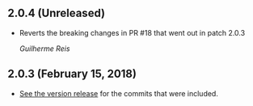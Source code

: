 ## 2.0.4 (Unreleased) ##

*   Reverts the breaking changes in PR #18 that went out in patch 2.0.3

    *Guilherme Reis*

## 2.0.3 (February 15, 2018) ##

*   [See the version release](https://github.com/guilhermereis1/safeclockwork) for the commits that were included.

